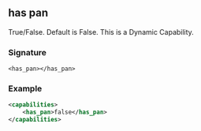 ## has pan

True/False. Default is False. This is a Dynamic Capability.


### Signature

`<has_pan></has_pan>`


### Example

```xml
<capabilities>
    <has_pan>false</has_pan>
</capabilities>
```
